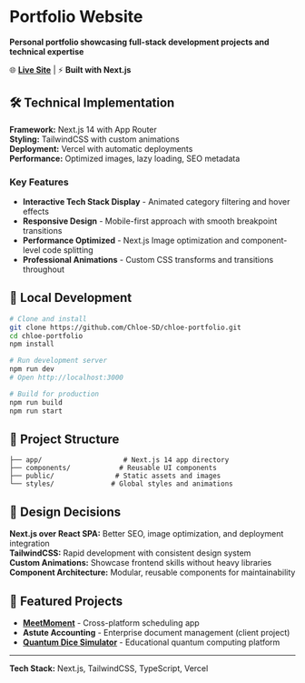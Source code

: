 # Portfolio Website

**Personal portfolio showcasing full-stack development projects and technical expertise**

🌐 **[Live Site](https://codebychloe.com)** | ⚡ **Built with Next.js**

## 🛠️ Technical Implementation

**Framework:** Next.js 14 with App Router  
**Styling:** TailwindCSS with custom animations  
**Deployment:** Vercel with automatic deployments  
**Performance:** Optimized images, lazy loading, SEO metadata  

### Key Features
- **Interactive Tech Stack Display** - Animated category filtering and hover effects
- **Responsive Design** - Mobile-first approach with smooth breakpoint transitions  
- **Performance Optimized** - Next.js Image optimization and component-level code splitting
- **Professional Animations** - Custom CSS transforms and transitions throughout

## 🚀 Local Development

```bash
# Clone and install
git clone https://github.com/Chloe-SD/chloe-portfolio.git
cd chloe-portfolio
npm install

# Run development server
npm run dev
# Open http://localhost:3000

# Build for production
npm run build
npm run start
```

## 📁 Project Structure

```
├── app/                    # Next.js 14 app directory
├── components/            # Reusable UI components
├── public/               # Static assets and images
└── styles/              # Global styles and animations
```

## 🎯 Design Decisions

**Next.js over React SPA:** Better SEO, image optimization, and deployment integration  
**TailwindCSS:** Rapid development with consistent design system  
**Custom Animations:** Showcase frontend skills without heavy libraries  
**Component Architecture:** Modular, reusable components for maintainability  

## 🔗 Featured Projects

- **[MeetMoment](https://meetmoment-webapp.vercel.app)** - Cross-platform scheduling app
- **Astute Accounting** - Enterprise document management (client project)  
- **[Quantum Dice Simulator](https://quantum-dice-simulator.streamlit.app)** - Educational quantum computing platform

---

**Tech Stack:** Next.js, TailwindCSS, TypeScript, Vercel

